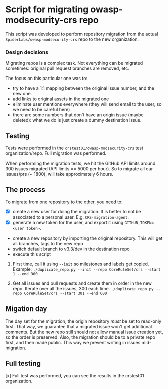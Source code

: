# Script for migrating owasp-modsecurity-crs repo

This script was developed to perform repository migration from the actual `SpiderLabs/owasp-modsecurity-crs` repo
to the new organization.

### Design decisions

Migrating repos is a complex task. Not everything can be migrated sometimes: original pull request branches are removed, etc.

The focus on this particular one was to:
- try to have a 1:1 mapping between the original issue number, and the new one.
- add links to original assets in the migrated one
- eliminate user mentions everywhere (they will send email to the user, so we need to be careful here)
- there are some numbers that don't have an origin issue (maybe deleted): what we do is just create a dummy destination issue.

## Testing

Tests were performed in the `crstest01/owasp-modsecurity-crs` test organization/repo. Full migration was performed.

When performing the migration tests, we hit the GitHub API limits around 300 issues migrated (API limits == 5000 per hour). So to migrate all our issues/prs (~ 1800), will take approximately 6 hours.


## The process

To migrate from one repository to the other, you need to:
- [x] create a new user for doing the migration. It is better to not be associated to a personal user. E.g. `CRS-migration-agent`.
- [x] generate a new token for the user, and export it using `GITHUB_TOKEN=<user token>`.
- create a new repository by importing the original repository.
  This will get all branches, tags to the new repo
- switch default branch to v3.3/dev in the destination repo
- execute this script

1. First time, call it using `--init` so milestones and labels get copied.
   Example: `./duplicate_repo.py --init --repo CoreRuleSet/crs --start 1 --end 300`

2. Get all issues and pull requests and create them in order in the new repo.
   Iterate over all the issues, 300 each time.
   `./duplicate_repo.py --repo CoreRuleSet/crs --start 301 --end 600`

## Migation day

The day set for the migration, the origin repository *must* be set to read-only first. That way, we guarantee that a migrated issue won't get additional comments. But the new repo still should not allow manual issue creation yet, so the order is preserved. Also, the migration should be to a private repo first, and then made public. This way we prevent writing in issues mid-migration.

## Full testing

[x] Full test was performed, you can see the results in the crstest01 organization.
